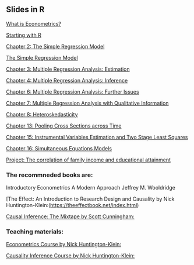
## Slides in R

[What is Econometrics?](https://andrahiriscau.github.io/Econometrics_slides_in_R/Chapter_1/What-is-Econometrics.html)

[Starting with R](https://andrahiriscau.github.io/Econometrics_slides_in_R/Starting-with-R/Starting-with-R.html)

[Chapter 2: The Simple Regression Model](https://andrahiriscau.github.io/Econometrics_slides_in_R/Chapter_2/Chapter_2.html)

   [The Simple Regression Model](https://andrahiriscau.github.io/Econometrics_slides_in_R/Chapter_2/The_simple_regression_introduction.html)


[Chapter 3: Multiple Regression Analysis: Estimation](https://andrahiriscau.github.io/Econometrics_slides_in_R/Chapter_3/Chapter_3.html)

[Chapter 4: Multiple Regression Analysis: Inference](https://andrahiriscau.github.io/Econometrics_slides_in_R/Chapter_4/Chapter_4.html)

[Chapter 6: Multiple Regression Analysis: Further Issues](https://andrahiriscau.github.io/Econometrics_slides_in_R/Chapter_6/Chapter-6.html)

[Chapter 7: Multiple Regression Analysis with Qualitative Information](https://andrahiriscau.github.io/Econometrics_slides_in_R/Chapter_7/Chapter_7.html)

[Chapter 8: Heteroskedasticity](https://andrahiriscau.github.io/Econometrics_slides_in_R/Chapter_8/Chapter_8.html)


[Chapter 13: Pooling Cross Sections across Time](https://andrahiriscau.github.io/Econometrics_slides_in_R/Chapter_13/Chapter_13.html)

[Chapter 15: Instrumental Variables Estimation and Two Stage Least Squares](https://andrahiriscau.github.io/Econometrics_slides_in_R/Chapter_15/Chapter_15.html)

[Chapter 16: Simultaneous Equations Models](https://andrahiriscau.github.io/Econometrics_slides_in_R/Chapter_16/Chapter_16.html)



[Project: The correlation of family income and educational attainment](https://andrahiriscau.github.io/Econometrics_slides_in_R/Chapter_1/Group_project.Rmd)










### The recommneded books are:

Introductory Econometrics A Modern Approach Jeffrey M. Wooldridge

[The Effect: An Introduction to Research Design and Causality by Nick Huntington-Klein:(https://theeffectbook.net/index.html)

[Causal Inference: The Mixtape by Scott Cunningham:](https://mixtape.scunning.com/index.html)



### Teaching materials:

[Econometrics Course by Nick Huntington-Klein:](https://github.com/NickCH-K/EconometricsSlides)

[Causality Inference Course by Nick Huntington-Klein:](https://github.com/NickCH-K/CausalitySlides)
